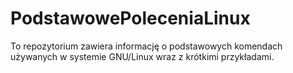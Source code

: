 # PodstawowePoleceniaLinux
To repozytorium zawiera informację o podstawowych komendach używanych w systemie GNU/Linux wraz z krótkimi przykładami.
